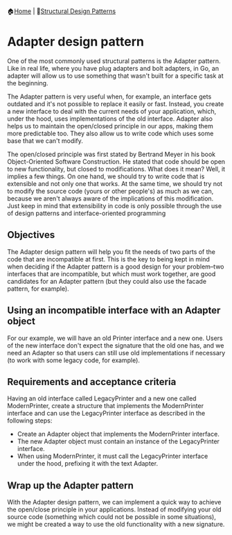 :house:[Home](https://github.com/DevilsTear/go-design-patterns/ "Table of Contents") | :file_folder:[Structural Design Patterns](https://github.com/DevilsTear/go-design-patterns/gangs-of-four/structural/ "Structural Design Patterns Table of Contents")
# Adapter design pattern
One of the most commonly used structural patterns is the Adapter pattern. Like in real life,
where you have plug adapters and bolt adapters, in Go, an adapter will allow us to use
something that wasn't built for a specific task at the beginning.

The Adapter pattern is very useful when, for example, an interface gets outdated and it's
not possible to replace it easily or fast. Instead, you create a new interface to deal with the
current needs of your application, which, under the hood, uses implementations of the old
interface.
Adapter also helps us to maintain the open/closed principle in our apps, making them more
predictable too. They also allow us to write code which uses some base that we can't
modify.

The open/closed principle was first stated by Bertrand Meyer in his book
Object-Oriented Software Construction. He stated that code should be open
to new functionality, but closed to modifications. What does it mean?
Well, it implies a few things. On one hand, we should try to write code
that is extensible and not only one that works. At the same time, we
should try not to modify the source code (yours or other people's) as much
as we can, because we aren't always aware of the implications of this
modification. Just keep in mind that extensibility in code is only possible
through the use of design patterns and interface-oriented programming

## Objectives
The Adapter design pattern will help you fit the needs of two parts of the code that are
incompatible at first. This is the key to being kept in mind when deciding if the Adapter
pattern is a good design for your problem–two interfaces that are incompatible, but which
must work together, are good candidates for an Adapter pattern (but they could also use
the facade pattern, for example).
## Using an incompatible interface with an Adapter object
For our example, we will have an old Printer interface and a new one. Users of the new
interface don't expect the signature that the old one has, and we need an Adapter so that
users can still use old implementations if necessary (to work with some legacy code, for
example).
## Requirements and acceptance criteria
Having an old interface called LegacyPrinter and a new one called ModernPrinter,
create a structure that implements the ModernPrinter interface and can use the
LegacyPrinter interface as described in the following steps:
- Create an Adapter object that implements the ModernPrinter interface.
- The new Adapter object must contain an instance of the LegacyPrinter interface.
- When using ModernPrinter, it must call the LegacyPrinter interface under the hood, prefixing it with the text Adapter.

## Wrap up the Adapter pattern
With the Adapter design pattern, we can implement a quick way to achieve the open/close
principle in your applications. Instead of modifying your old source code (something which
could not be possible in some situations), we might be created a way to use the old
functionality with a new signature.